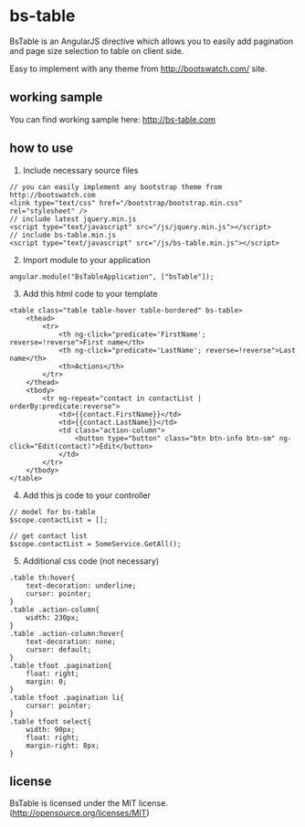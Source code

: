 # bs-table

BsTable is an AngularJS directive which allows you to easily add pagination and page size selection to table on client side.

Easy to implement with any theme from http://bootswatch.com/ site.

## working sample

You can find working sample here: http://bs-table.com

## how to use

1) Include necessary source files

```
// you can easily implement any bootstrap theme from http://bootswatch.com
<link type="text/css" href="/bootstrap/bootstrap.min.css" rel="stylesheet" />
// include latest jquery.min.js
<script type="text/javascript" src="/js/jquery.min.js"></script>
// include bs-table.min.js
<script type="text/javascript" src="/js/bs-table.min.js"></script>
```

2) Import module to your application

```
angular.module("BsTableApplication", ["bsTable"]);
```

3) Add this html code to your template

```
<table class="table table-hover table-bordered" bs-table>
    <thead>
        <tr>
            <th ng-click="predicate='FirstName'; reverse=!reverse">First name</th>
            <th ng-click="predicate='LastName'; reverse=!reverse">Last name</th>
            <th>Actions</th>
        </tr>
    </thead>
    <tbody>
        <tr ng-repeat="contact in contactList | orderBy:predicate:reverse">
            <td>{{contact.FirstName}}</td>
            <td>{{contact.LastName}}</td>
            <td class="action-column">
                <button type="button" class="btn btn-info btn-sm" ng-click="Edit(contact)">Edit</button>
            </td>
        </tr>
    </tbody>
</table>
```
4) Add this js code to your controller

```
// model for bs-table
$scope.contactList = [];

// get contact list
$scope.contactList = SomeService.GetAll();
```
5) Additional css code (not necessary)

```
.table th:hover{
    text-decoration: underline;
    cursor: pointer;
}
.table .action-column{
    width: 230px;
}
.table .action-column:hover{
    text-decoration: none;
    cursor: default;
}
.table tfoot .pagination{
    float: right;
    margin: 0;
}
.table tfoot .pagination li{
    cursor: pointer;
}
.table tfoot select{
    width: 90px;
    float: right;
    margin-right: 8px;
}
```

## license

BsTable is licensed under the MIT license. (http://opensource.org/licenses/MIT)
